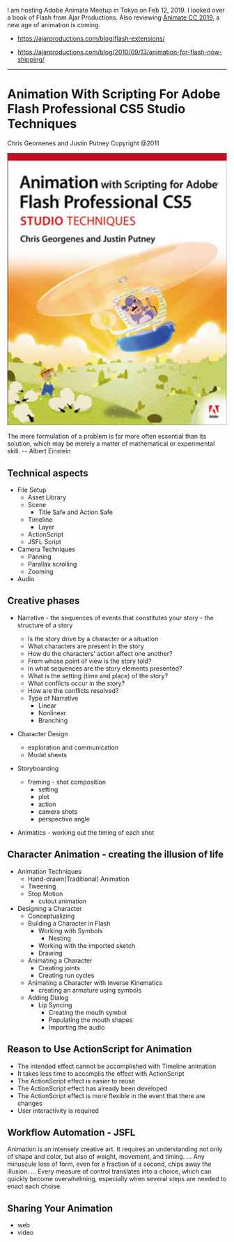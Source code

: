 I am hosting Adobe Animate Meetup in Tokyo on Feb 12, 2019. I looked over a book of Flash from Ajar Productions. Also reviewing [Animate CC 2019](https://theblog.adobe.com/announcing-adobe-animate-cc-2019/), a new age of animation is coming.
* https://ajarproductions.com/blog/flash-extensions/

* https://ajarproductions.com/blog/2010/09/13/animation-for-flash-now-shipping/
----
# Animation With Scripting For Adobe Flash Professional CS5 Studio Techniques
Chris Geornenes and Justin Putney Copyright @2011

<img src="https://github.com/kwiksher/blog/raw/master/img/flash_book/flashbook_big.jpg" width = 600 />


The mere formulation of a problem is far more often essential than its solution, which may be merely a matter of mathematical or experimental skill.  -- Albert Einstein


## Technical aspects
* File Setup
    * Asset Library
    * Scene
        * Title Safe and Action Safe
    * Timeline
        * Layer
    * ActionScript
    * JSFL Script
* Camera Techniques
    * Panning
    * Parallax scrolling
    * Zooming
* Audio

## Creative phases 
* Narrative - the sequences of events that constitutes your story - the structure of a story
    * Is the story drive by a character or a situation
    * What characters are present in the story
    * How do the characters' action affect one another?
    * From whose point of view is the story told?
    * In what sequences are the story elements presented?
    * What is the setting (time and place) of the story?
    * What conflicts occur in the story?
    * How are the conflicts resolved?
    * Type of Narrative
        * Linear
        * Nonlinear
        * Branching

* Character Design
    * exploration and communication
    * Model sheets
* Storyboarding
    * framing - shot composition
        * setting
        * plot
        * action
        * camera shots
        * perspective angle
* Animatics - working out the timing of each shot

## Character Animation - creating the illusion of life
* Animation Techniques
    * Hand-drawn(Traditional) Animation
    * Tweening
    * Stop Motion
        * cutout animation
* Designing a Character
    * Conceptualizing
    * Building a Character in Flash
        * Working with Symbols
            * Nesting
        * Working with the imported sketch
        * Drawing
    * Animating a Character
        * Creating joints
        * Creating run cycles
    * Animating a Character with Inverse Kinematics
        * creating an armature using symbols
    * Adding Dialog
        * Lip Syncing
            * Creating the mouth symbol
            * Populating the mouth shapes
            * Importing the audio

## Reason to Use ActionScript for Animation
* The intended effect cannot be accomplished with Timeline animation
* It takes less time to accomplis the effect with ActionScript
* The ActionScript effect is easier to reuse
* The ActionScript effect has already been developed
* The ActionScript effect is more flexible in the event that there are changes
* User interactivity is required

## Workflow Automation - JSFL

Animation is an intensely creative art. It requires an understanding not only of shape and color, 
but also of weight, movement, and timing.  ... Any minuscule loss of form, even for a fraction of a second, chips away the illusion. ... Every measure of control translates into a choice, which can 
quickly become overwhelming, especially when several steps are needed to enact each choise.


## Sharing Your Animation
* web
* video